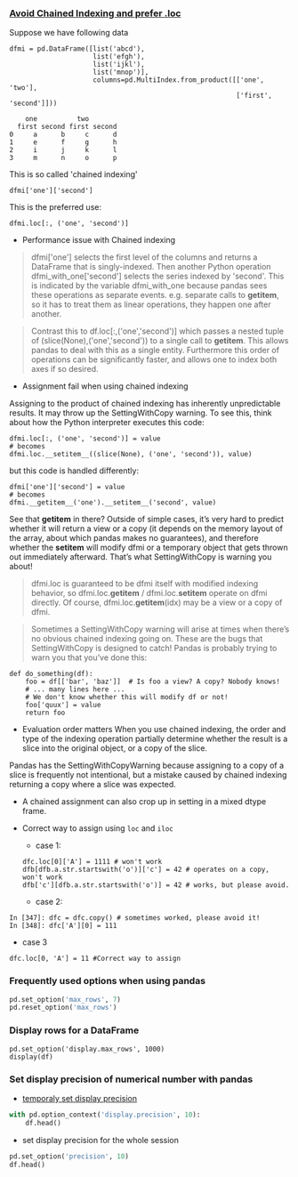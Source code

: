 ### [Avoid Chained Indexing and prefer .loc](https://pandas.pydata.org/pandas-docs/stable/user_guide/indexing.html)

Suppose we have following data
```
dfmi = pd.DataFrame([list('abcd'),
                     list('efgh'),
                     list('ijkl'),
                     list('mnop')],
                     columns=pd.MultiIndex.from_product([['one', 'two'],
                                                         ['first', 'second']]))

    one          two       
  first second first second
0     a      b     c      d
1     e      f     g      h
2     i      j     k      l
3     m      n     o      p
```

This is so called 'chained indexing'
```
dfmi['one']['second']
```
This is the preferred use:
```
dfmi.loc[:, ('one', 'second')]
```
* Performance issue with Chained indexing

> dfmi['one'] selects the first level of the columns and returns a DataFrame that is singly-indexed. Then another Python operation dfmi_with_one['second'] selects the series indexed by 'second'. This is indicated by the variable dfmi_with_one because pandas sees these operations as separate events. e.g. separate calls to __getitem__, so it has to treat them as linear operations, they happen one after another.

> Contrast this to df.loc[:,('one','second')] which passes a nested tuple of (slice(None),('one','second')) to a single call to __getitem__. This allows pandas to deal with this as a single entity. Furthermore this order of operations can be significantly faster, and allows one to index both axes if so desired.

* Assignment fail when using chained indexing

Assigning to the product of chained indexing has inherently unpredictable results. It may throw up the SettingWithCopy warning. To see this, think about how the Python interpreter executes this code:
```
dfmi.loc[:, ('one', 'second')] = value
# becomes
dfmi.loc.__setitem__((slice(None), ('one', 'second')), value)
```

but this code is handled differently:
```
dfmi['one']['second'] = value
# becomes
dfmi.__getitem__('one').__setitem__('second', value)
```
See that __getitem__ in there? Outside of simple cases, it’s very hard to predict whether it will return a view or a copy (it depends on the memory layout of the array, about which pandas makes no guarantees), and therefore whether the __setitem__ will modify dfmi or a temporary object that gets thrown out immediately afterward. That’s what SettingWithCopy is warning you about!

> dfmi.loc is guaranteed to be dfmi itself with modified indexing behavior, so dfmi.loc.__getitem__ / dfmi.loc.__setitem__ operate on dfmi directly. Of course, dfmi.loc.__getitem__(idx) may be a view or a copy of dfmi.

> Sometimes a SettingWithCopy warning will arise at times when there’s no obvious chained indexing going on. These are the bugs that SettingWithCopy is designed to catch! Pandas is probably trying to warn you that you’ve done this:

```
def do_something(df):
    foo = df[['bar', 'baz']]  # Is foo a view? A copy? Nobody knows!
    # ... many lines here ...
    # We don't know whether this will modify df or not!
    foo['quux'] = value
    return foo
```

* Evaluation order matters
When you use chained indexing, the order and type of the indexing operation partially determine whether the result is a slice into the original object, or a copy of the slice.

Pandas has the SettingWithCopyWarning because assigning to a copy of a slice is frequently not intentional, but a mistake caused by chained indexing returning a copy where a slice was expected.

* A chained assignment can also crop up in setting in a mixed dtype frame.

* Correct way to assign using `loc` and `iloc`
  * case 1: 
  ```
  dfc.loc[0]['A'] = 1111 # won't work
  dfb[dfb.a.str.startswith('o')]['c'] = 42 # operates on a copy, won't work
  dfb['c'][dfb.a.str.startswith('o')] = 42 # works, but please avoid.
  ```
  * case 2: 
```
In [347]: dfc = dfc.copy() # sometimes worked, please avoid it!
In [348]: dfc['A'][0] = 111
```

  * case 3
  ```
  dfc.loc[0, 'A'] = 11 #Correct way to assign
  ```

### Frequently used options when using pandas
```python
pd.set_option('max_rows', 7)
pd.reset_option('max_rows')
```
### Display rows for a DataFrame
```
pd.set_option('display.max_rows', 1000)
display(df)
```

### Set display precision of numerical number with pandas
  * [temporaly set display precision](https://stackoverflow.com/questions/36909368/precision-lost-while-using-read-csv-in-pandas)
  ```python
  with pd.option_context('display.precision', 10):
      df.head()
  ```
  * set display precision for the whole session
  ```python
  pd.set_option('precision', 10)
  df.head()
  ```

